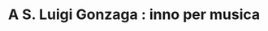 ---
pid: obj4
grant_year_type: 2015 Digital Conversion Grant
institution_name: Fordham University
institution_link: https://www.fordham.edu/
coll_name: Political and religious pamphlets of the Italian unification, 1815-1871
coll_link: https://cdm17265.contentdm.oclc.org/digital/collection/italianPamp
description: This collection of approximately 1600 short printed pamphlets was published
  in Italy, largely from 1815-1880, and markings on several of the items appear to
  link the collection with Cardinal Carlo Luigi Morichini (1805-1879) as a former
  owner. The pamphlets reflect the Catholic Church's outlook on and response to the
  sweeping changes occurring in 19th-century Italy, a period which witnessed the national
  unification of the Italian peninsula and the corresponding secularization of civil,
  political, and educational institutions.
title: 'A S. Luigi Gonzaga : inno per musica'
source: https://cdm17265.contentdm.oclc.org/digital/api/singleitem/image/italianPamp/32894/default.jpg
permalink: "/projects/obj4/"
layout: projects_item
---